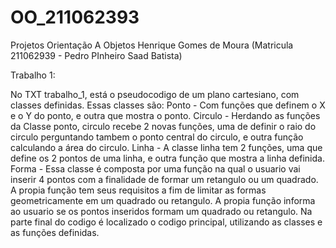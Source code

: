 # OO_211062393
Projetos Orientação A Objetos Henrique Gomes de Moura (Matricula 211062939 - Pedro PInheiro Saad Batista)

Trabalho 1:

No TXT trabalho_1, está o pseudocodigo de um plano cartesiano, com classes definidas. Essas classes são:
Ponto - Com funções que definem o X e o Y do ponto, e outra que mostra o ponto.
Circulo - Herdando as funções da Classe ponto, circulo recebe 2 novas funções, uma de definir o raio do circulo perguntando tambem o ponto central do circulo, e outra função calculando a área do circulo.
Linha - A classe linha tem 2 funções, uma que define os 2 pontos de uma linha, e outra função que mostra a linha definida.
Forma -  Essa classe é composta por uma função na qual o usuario vai inserir 4 pontos com a finalidade de formar um retangulo ou um quadrado. A propia função tem seus requisitos a fim de limitar as formas geometricamente em um quadrado ou retangulo. A propia função informa ao usuario se os pontos inseridos formam um quadrado ou retangulo.
Na parte final do codigo é localizado o codigo principal, utilizando as classes e as funções definidas.

